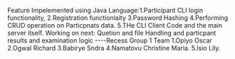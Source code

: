 Feature Impelemented  using Java Language:1.Participant CLI login functionality, 2.Registration functionlaity 3.Password Hashing 4.Performing CRUD operation on Particpnats data. 5.THe CLI Client Code and the main server itself.
Working on next: Quetion and file Handling and particpant results and examination logic ----Recess Group 1 Team
1.Opiyo Oscar
2.Ogwal Richard
3.Babirye Sndra
4.Namatovu Christine Maria.
5.Isio Lily.
